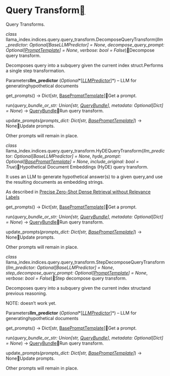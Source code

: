 Query Transform[](#module-llama_index.indices.query.query_transform "Permalink to this heading")
=================================================================================================

Query Transforms.

*class* llama\_index.indices.query.query\_transform.DecomposeQueryTransform(*llm\_predictor: Optional[BaseLLMPredictor] = None*, *decompose\_query\_prompt: Optional[[PromptTemplate](../prompts.html#llama_index.prompts.base.PromptTemplate "llama_index.prompts.base.PromptTemplate")] = None*, *verbose: bool = False*)[](#llama_index.indices.query.query_transform.DecomposeQueryTransform "Permalink to this definition")Decompose query transform.

Decomposes query into a subquery given the current index struct.Performs a single step transformation.

Parameters**llm\_predictor** (*Optional**[*[*LLMPredictor*](../llm_predictor.html#llama_index.llm_predictor.LLMPredictor "llama_index.llm_predictor.LLMPredictor")*]*) – LLM for generatinghypothetical documents

get\_prompts() → Dict[str, [BasePromptTemplate](../prompts.html#llama_index.prompts.base.BasePromptTemplate "llama_index.prompts.base.BasePromptTemplate")][](#llama_index.indices.query.query_transform.DecomposeQueryTransform.get_prompts "Permalink to this definition")Get a prompt.

run(*query\_bundle\_or\_str: Union[str, [QueryBundle](query_bundle.html#llama_index.indices.query.schema.QueryBundle "llama_index.indices.query.schema.QueryBundle")]*, *metadata: Optional[Dict] = None*) → [QueryBundle](query_bundle.html#llama_index.indices.query.schema.QueryBundle "llama_index.indices.query.schema.QueryBundle")[](#llama_index.indices.query.query_transform.DecomposeQueryTransform.run "Permalink to this definition")Run query transform.

update\_prompts(*prompts\_dict: Dict[str, [BasePromptTemplate](../prompts.html#llama_index.prompts.base.BasePromptTemplate "llama_index.prompts.base.BasePromptTemplate")]*) → None[](#llama_index.indices.query.query_transform.DecomposeQueryTransform.update_prompts "Permalink to this definition")Update prompts.

Other prompts will remain in place.

*class* llama\_index.indices.query.query\_transform.HyDEQueryTransform(*llm\_predictor: Optional[BaseLLMPredictor] = None*, *hyde\_prompt: Optional[[BasePromptTemplate](../prompts.html#llama_index.prompts.base.BasePromptTemplate "llama_index.prompts.base.BasePromptTemplate")] = None*, *include\_original: bool = True*)[](#llama_index.indices.query.query_transform.HyDEQueryTransform "Permalink to this definition")Hypothetical Document Embeddings (HyDE) query transform.

It uses an LLM to generate hypothetical answer(s) to a given query,and use the resulting documents as embedding strings.

As described in [Precise Zero-Shot Dense Retrieval without Relevance Labels](https://arxiv.org/abs/2212.10496)

get\_prompts() → Dict[str, [BasePromptTemplate](../prompts.html#llama_index.prompts.base.BasePromptTemplate "llama_index.prompts.base.BasePromptTemplate")][](#llama_index.indices.query.query_transform.HyDEQueryTransform.get_prompts "Permalink to this definition")Get a prompt.

run(*query\_bundle\_or\_str: Union[str, [QueryBundle](query_bundle.html#llama_index.indices.query.schema.QueryBundle "llama_index.indices.query.schema.QueryBundle")]*, *metadata: Optional[Dict] = None*) → [QueryBundle](query_bundle.html#llama_index.indices.query.schema.QueryBundle "llama_index.indices.query.schema.QueryBundle")[](#llama_index.indices.query.query_transform.HyDEQueryTransform.run "Permalink to this definition")Run query transform.

update\_prompts(*prompts\_dict: Dict[str, [BasePromptTemplate](../prompts.html#llama_index.prompts.base.BasePromptTemplate "llama_index.prompts.base.BasePromptTemplate")]*) → None[](#llama_index.indices.query.query_transform.HyDEQueryTransform.update_prompts "Permalink to this definition")Update prompts.

Other prompts will remain in place.

*class* llama\_index.indices.query.query\_transform.StepDecomposeQueryTransform(*llm\_predictor: Optional[BaseLLMPredictor] = None*, *step\_decompose\_query\_prompt: Optional[[PromptTemplate](../prompts.html#llama_index.prompts.base.PromptTemplate "llama_index.prompts.base.PromptTemplate")] = None*, *verbose: bool = False*)[](#llama_index.indices.query.query_transform.StepDecomposeQueryTransform "Permalink to this definition")Step decompose query transform.

Decomposes query into a subquery given the current index structand previous reasoning.

NOTE: doesn’t work yet.

Parameters**llm\_predictor** (*Optional**[*[*LLMPredictor*](../llm_predictor.html#llama_index.llm_predictor.LLMPredictor "llama_index.llm_predictor.LLMPredictor")*]*) – LLM for generatinghypothetical documents

get\_prompts() → Dict[str, [BasePromptTemplate](../prompts.html#llama_index.prompts.base.BasePromptTemplate "llama_index.prompts.base.BasePromptTemplate")][](#llama_index.indices.query.query_transform.StepDecomposeQueryTransform.get_prompts "Permalink to this definition")Get a prompt.

run(*query\_bundle\_or\_str: Union[str, [QueryBundle](query_bundle.html#llama_index.indices.query.schema.QueryBundle "llama_index.indices.query.schema.QueryBundle")]*, *metadata: Optional[Dict] = None*) → [QueryBundle](query_bundle.html#llama_index.indices.query.schema.QueryBundle "llama_index.indices.query.schema.QueryBundle")[](#llama_index.indices.query.query_transform.StepDecomposeQueryTransform.run "Permalink to this definition")Run query transform.

update\_prompts(*prompts\_dict: Dict[str, [BasePromptTemplate](../prompts.html#llama_index.prompts.base.BasePromptTemplate "llama_index.prompts.base.BasePromptTemplate")]*) → None[](#llama_index.indices.query.query_transform.StepDecomposeQueryTransform.update_prompts "Permalink to this definition")Update prompts.

Other prompts will remain in place.

